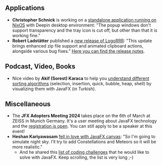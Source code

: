 ## Applications

* **Christopher Schnick** is working on a [standalone application running on NixOS](https://twitter.com/crschnick/status/1743296483544150114) with Deepin desktop environment: "The popup windows don't support transparency and the tray icon is cut off, but other than that it is working fine."
* **Robert Ladstätter** published a [new release of LogoRRR](https://twitter.com/rladstaetter/status/1745586922515288416): "This update brings enhanced zip file support and animated clipboard actions, alongside various bug fixes." [Here you can find the release notes](https://github.com/rladstaetter/LogoRRR/releases/tag/24.2.0).

## Podcast, Video, Books

* Nice video by **Akif (Sorest) Karaca** to help you [understand different sorting algorithms](https://www.youtube.com/watch?v=HmoRQkmyPnk) (selection, insertion, quick, bubble, heap, shell) by visualizing them with JavaFX (in Turkish).

## Miscellaneous

* The **JFX Adopters Meeting 2024** takes place on the 6th of March at ZEISS in Munich Germany. It's a user meeting about JavaFX technology and the [registration is open](https://zeiss.com/meditec/en/news-events/events/jfx-adopters-meeting.html#register). You can still apply to be a speaker at this event!
* **Heshan Kariyawasam** [fell in love with JavaFX canvas](https://www.linkedin.com/posts/heshanthenura_javafx-java-night-activity-7149071331672616960-gXKa/): "So I'm going to simulate night sky. I'll try to add Constellations and Meteors so it will be more realistic."
  * And he shared this [list of coding challenges](https://www.youtube.com/playlist?list=PLRqwX-V7Uu6ZiZxtDDRCi6uhfTH4FilpH) that he would like to solve with JavaFX. Keep scrolling, the list is very long ;-)
